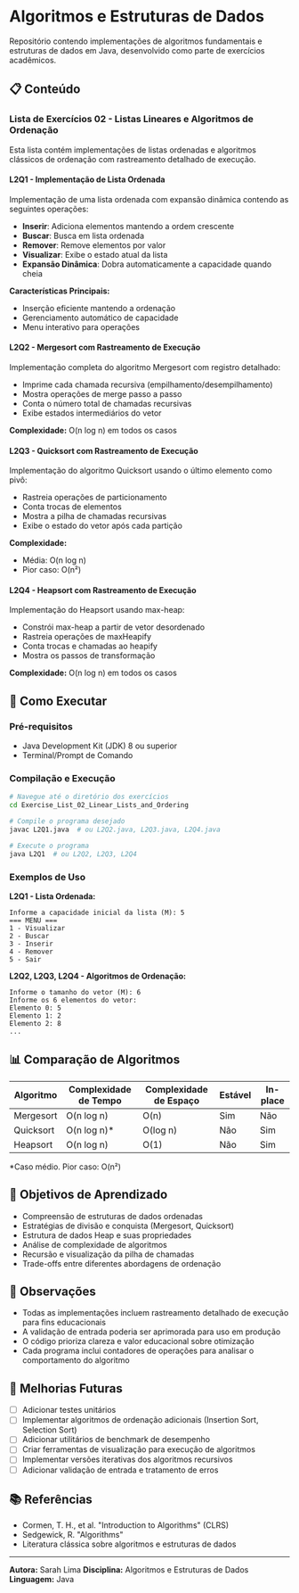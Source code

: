 # Algoritmos e Estruturas de Dados

Repositório contendo implementações de algoritmos fundamentais e estruturas de dados em Java, desenvolvido como parte de exercícios acadêmicos.

## 📋 Conteúdo

### Lista de Exercícios 02 - Listas Lineares e Algoritmos de Ordenação

Esta lista contém implementações de listas ordenadas e algoritmos clássicos de ordenação com rastreamento detalhado de execução.

#### **L2Q1** - Implementação de Lista Ordenada
Implementação de uma lista ordenada com expansão dinâmica contendo as seguintes operações:
- **Inserir**: Adiciona elementos mantendo a ordem crescente
- **Buscar**: Busca em lista ordenada
- **Remover**: Remove elementos por valor
- **Visualizar**: Exibe o estado atual da lista
- **Expansão Dinâmica**: Dobra automaticamente a capacidade quando cheia

**Características Principais:**
- Inserção eficiente mantendo a ordenação
- Gerenciamento automático de capacidade
- Menu interativo para operações

#### **L2Q2** - Mergesort com Rastreamento de Execução
Implementação completa do algoritmo Mergesort com registro detalhado:
- Imprime cada chamada recursiva (empilhamento/desempilhamento)
- Mostra operações de merge passo a passo
- Conta o número total de chamadas recursivas
- Exibe estados intermediários do vetor

**Complexidade:** O(n log n) em todos os casos

#### **L2Q3** - Quicksort com Rastreamento de Execução
Implementação do algoritmo Quicksort usando o último elemento como pivô:
- Rastreia operações de particionamento
- Conta trocas de elementos
- Mostra a pilha de chamadas recursivas
- Exibe o estado do vetor após cada partição

**Complexidade:** 
- Média: O(n log n)
- Pior caso: O(n²)

#### **L2Q4** - Heapsort com Rastreamento de Execução
Implementação do Heapsort usando max-heap:
- Constrói max-heap a partir de vetor desordenado
- Rastreia operações de maxHeapify
- Conta trocas e chamadas ao heapify
- Mostra os passos de transformação

**Complexidade:** O(n log n) em todos os casos

## 🚀 Como Executar

### Pré-requisitos
- Java Development Kit (JDK) 8 ou superior
- Terminal/Prompt de Comando

### Compilação e Execução

```bash
# Navegue até o diretório dos exercícios
cd Exercise_List_02_Linear_Lists_and_Ordering

# Compile o programa desejado
javac L2Q1.java  # ou L2Q2.java, L2Q3.java, L2Q4.java

# Execute o programa
java L2Q1  # ou L2Q2, L2Q3, L2Q4
```

### Exemplos de Uso

**L2Q1 - Lista Ordenada:**
```
Informe a capacidade inicial da lista (M): 5
=== MENU ===
1 - Visualizar
2 - Buscar
3 - Inserir
4 - Remover
5 - Sair
```

**L2Q2, L2Q3, L2Q4 - Algoritmos de Ordenação:**
```
Informe o tamanho do vetor (M): 6
Informe os 6 elementos do vetor:
Elemento 0: 5
Elemento 1: 2
Elemento 2: 8
...
```

## 📊 Comparação de Algoritmos

| Algoritmo | Complexidade de Tempo | Complexidade de Espaço | Estável | In-place |
|-----------|----------------------|------------------------|---------|----------|
| Mergesort | O(n log n) | O(n) | Sim | Não |
| Quicksort | O(n log n)* | O(log n) | Não | Sim |
| Heapsort | O(n log n) | O(1) | Não | Sim |

*Caso médio. Pior caso: O(n²)

## 🎯 Objetivos de Aprendizado

- Compreensão de estruturas de dados ordenadas
- Estratégias de divisão e conquista (Mergesort, Quicksort)
- Estrutura de dados Heap e suas propriedades
- Análise de complexidade de algoritmos
- Recursão e visualização da pilha de chamadas
- Trade-offs entre diferentes abordagens de ordenação

## 📝 Observações

- Todas as implementações incluem rastreamento detalhado de execução para fins educacionais
- A validação de entrada poderia ser aprimorada para uso em produção
- O código prioriza clareza e valor educacional sobre otimização
- Cada programa inclui contadores de operações para analisar o comportamento do algoritmo

## 🔧 Melhorias Futuras

- [ ] Adicionar testes unitários
- [ ] Implementar algoritmos de ordenação adicionais (Insertion Sort, Selection Sort)
- [ ] Adicionar utilitários de benchmark de desempenho
- [ ] Criar ferramentas de visualização para execução de algoritmos
- [ ] Implementar versões iterativas dos algoritmos recursivos
- [ ] Adicionar validação de entrada e tratamento de erros

## 📚 Referências

- Cormen, T. H., et al. "Introduction to Algorithms" (CLRS)
- Sedgewick, R. "Algorithms"
- Literatura clássica sobre algoritmos e estruturas de dados

---

**Autora:** Sarah Lima
**Disciplina:** Algoritmos e Estruturas de Dados  
**Linguagem:** Java
